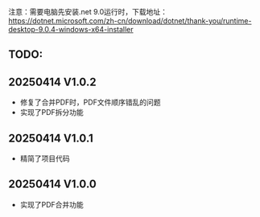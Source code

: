 注意：需要电脑先安装.net 9.0运行时，下载地址：https://dotnet.microsoft.com/zh-cn/download/dotnet/thank-you/runtime-desktop-9.0.4-windows-x64-installer

## TODO:


## 20250414 V1.0.2
- 修复了合并PDF时，PDF文件顺序错乱的问题
- 实现了PDF拆分功能

## 20250414 V1.0.1
- 精简了项目代码

## 20250414 V1.0.0
- 实现了PDF合并功能